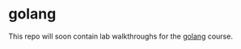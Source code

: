 # golang

This repo will soon contain lab walkthroughs for the [golang](https://github.com/kodekloudhub/golang.git) course.

